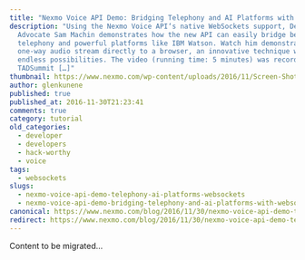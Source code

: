 ```yaml
---
title: "Nexmo Voice API Demo: Bridging Telephony and AI Platforms with WebSockets"
description: "Using the Nexmo Voice API‘s native WebSockets support, Developer
  Advocate Sam Machin demonstrates how the new API can easily bridge between
  telephony and powerful platforms like IBM Watson. Watch him demonstrate a
  one-way audio stream directly to a browser, an innovative technique with
  endless possibilities. The video (running time: 5 minutes) was recorded at
  TADSummit […]"
thumbnail: https://www.nexmo.com/wp-content/uploads/2016/11/Screen-Shot-2016-11-30-at-1.56.42-PM.png
author: glenkunene
published: true
published_at: 2016-11-30T21:23:41
comments: true
category: tutorial
old_categories:
  - developer
  - developers
  - hack-worthy
  - voice
tags:
  - websockets
slugs:
  - nexmo-voice-api-demo-telephony-ai-platforms-websockets
  - nexmo-voice-api-demo-bridging-telephony-and-ai-platforms-with-websockets
canonical: https://www.nexmo.com/blog/2016/11/30/nexmo-voice-api-demo-telephony-ai-platforms-websockets
redirect: https://www.nexmo.com/blog/2016/11/30/nexmo-voice-api-demo-telephony-ai-platforms-websockets
---
```

Content to be migrated...